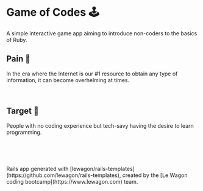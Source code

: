 # Game of Codes 🕹️
<p>A simple interactive game app aiming to introduce non-coders to the basics of Ruby.</p>

## Pain 🤕
<p>In the era where the Internet is our #1 resource to obtain any type of information, it can become overhelming at times.</p>

<br>

## Target 🎯
<p>People with no coding experience but tech-savy having the desire to learn programming.</p>

<br>
<br>
<br>

<p> Rails app generated with [lewagon/rails-templates](https://github.com/lewagon/rails-templates), created by the [Le Wagon coding bootcamp](https://www.lewagon.com) team. </p>

